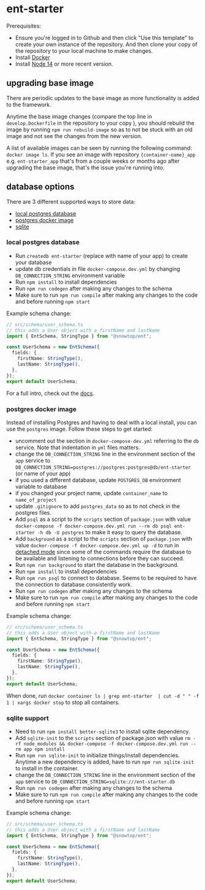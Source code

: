 # ent-starter

Prerequisites:

* Ensure you're logged in to Github and then click "Use this template" to create your own instance of the repository. And then clone your copy of the repository to your local machine to make changes.
* Install [Docker](https://docs.docker.com/get-docker/)
* Install [Node 14](https://nodejs.org/en/download/) or more recent version.

## upgrading base image

There are periodic updates to the base image as more functionality is added to the framework.

Anytime the base image changes (compare the top line in `develop.Dockerfile` in the repository to your copy ), you should rebuild the image by running `npm run rebuild-image` so as to not be stuck with an old image and not see the changes from the new version.

A list of available images can be seen by running the following command: `docker image ls`. If you see an image with repository `{container-name}_app` e.g. `ent-starter_app` that's from a couple weeks or months ago after upgrading the base image, that's the issue you're running into.

## database options

There are 3 different supported ways to store data:

* [local postgres database](#local-postgres-database)
* [postgres docker image](#postgres-docker-image)
* [sqlite](#sqlite)

### local postgres database

* Run `createdb ent-starter` (replace with name of your app) to create your database
* update db credentials in file `docker-compose.dev.yml` by changing `DB_CONNECTION_STRING` environment variable
* Run `npm install` to install dependencies
* Run `npm run codegen` after making any changes to the schema
* Make sure to run `npm run compile` after making any changes to the code and before running `npm start`

Example schema change:

```ts
// src/schema/user_schema.ts
// this adds a User object with a firstName and lastName
import { EntSchema, StringType } from "@snowtop/ent";

const UserSchema = new EntSchema({
  fields: {
    firstName: StringType(),
    lastName: StringType(),
  },
});
export default UserSchema;
```

For a full intro, check out the [docs](https://ent.dev/docs/intro#your-first-schema).

### postgres docker image

Instead of installing Postgres and having to deal with a local install, you can use the `postgres` image. Follow these steps to get started:

* uncomment out the section in `docker-compose-dev.yml` referring to the `db` service. Note that indentation in `yml` files matters.
* change the `DB_CONNECTION_STRING` line in the environment section of the `app` service to `DB_CONNECTION_STRING=postgres://postgres:postgres@db/ent-starter` (or name of your app)
* if you used a different database, update `POSTGRES_DB` environment variable to database
* if you changed your project name, update `container_name` to `name_of_project`
* update `.gitignore` to add `postgres_data` so as to not check in the postgres files.
* Add `psql` as a script to the `scripts` section of `package.json` with value `docker-compose -f docker-compose.dev.yml run --rm db psql ent-starter -h db -U postgres` to make it easy to query the database.
* Add `background` as a script to the `scripts` section of `package.json` with value `docker-compose -f docker-compose.dev.yml up -d` to run in [detached mode](https://docs.docker.com/compose/reference/up/) since some of the commands require the database to be available and listening to connections before they can succeed.
* Run `npm run background` to start the database in the background.
* Run `npm install` to install dependencies
* Run `npm run psql` to connect to database. Seems to be required to have the connection to database consistently work.
* Run `npm run codegen` after making any changes to the schema
* Make sure to run `npm run compile` after making any changes to the code and before running `npm start`

Example schema change:

```ts
// src/schema/user_schema.ts
// this adds a User object with a firstName and lastName
import { EntSchema, StringType } from "@snowtop/ent";

const UserSchema = new EntSchema({
  fields: {
    firstName: StringType(),
    lastName: StringType(),
  },
});
export default UserSchema;
```

When done, run `docker container ls | grep ent-starter  | cut -d " " -f 1 | xargs docker stop` to stop all containers.

### sqlite support

* Need to run `npm install better-sqlite3` to install sqlite dependency.
* Add `sqlite-init` to the `scripts` section of package.json with value `rm -rf node_modules && docker-compose -f docker-compose.dev.yml run --rm app npm install`
* Run `npm run sqlite-init` to initialize things/install dependencies. Anytime a new dependency is added, have to run `npm run sqlite-init` to install in the container.
* change the `DB_CONNECTION_STRING` line in the environment section of the `app` service to `DB_CONNECTION_STRING=sqlite:///ent-starter.db`
* Run `npm run codegen` after making any changes to the schema
* Make sure to run `npm run compile` after making any changes to the code and before running `npm start`

Example schema change:

```ts
// src/schema/user_schema.ts
// this adds a User object with a firstName and lastName
import { EntSchema, StringType } from "@snowtop/ent";

const UserSchema = new EntSchema({
  fields: {
    firstName: StringType(),
    lastName: StringType(),
  },
});
export default UserSchema;
```
